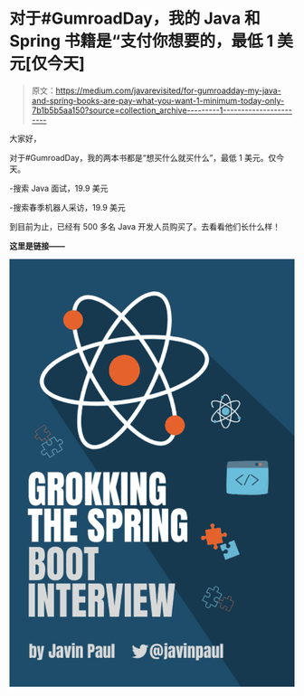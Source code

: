 # 对于#GumroadDay，我的 Java 和 Spring 书籍是“支付你想要的，最低 1 美元[仅今天]

> 原文：<https://medium.com/javarevisited/for-gumroadday-my-java-and-spring-books-are-pay-what-you-want-1-minimum-today-only-7b1b5b5aa150?source=collection_archive---------1----------------------->

大家好，

对于#GumroadDay，我的两本书都是“想买什么就买什么”，最低 1 美元。仅今天。

-搜索 Java 面试，19.9 美元

-搜索春季机器人采访，19.9 美元

到目前为止，已经有 500 多名 Java 开发人员购买了。去看看他们长什么样！

**这里是链接——**[](https://gumroad.com/l/hrUXKY)

**![](img/329c0a1a708e7c95391b7006d0d28e0c.png)**